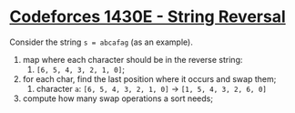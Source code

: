 # [Codeforces 1430E - String Reversal](https://codeforces.com/problemset/problem/1430/E)

Consider the string `s = abcafag` (as an example).

1. map where each character should be in the reverse string:
   1. `[6, 5, 4, 3, 2, 1, 0]`;
2. for each char, find the last position where it occurs and swap them;
   1. character `a`: `[6, 5, 4, 3, 2, 1, 0]` $\rightarrow$ `[1, 5, 4, 3, 2, 6, 0]`
3. compute how many swap operations a sort needs;
